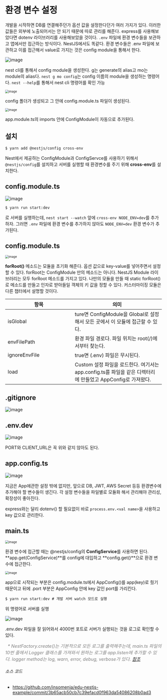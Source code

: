 # 환경 변수 설정

  개발을 시작하면 DB를 연결해주던가 옵션 값을 설정한다던가 여러 가지가 있다. 이러한 값들은 외부에 노출되어서는 안 되기 때문에 따로 관리를 해준다. express를 사용해보았다면 dotenv 라이브러리를 사용해보았을 것이다. `.env` 파일에 환경 변수들을 보관하고 앱에서만 접근하는 방식이다. NestJS에서도 똑같다. 환경 변수들은 .env 파일에 보관하고 이를 접근해서 value로 가지는 것은 config module을 통해서 한다. 


![image](https://user-images.githubusercontent.com/92770273/139216664-28fb1a3d-bd63-4836-b9f6-5ee4910d900a.png) 

  nest cli를 통해서 config module을 생성한다. g는 generate의 alias고 mo는 module의 alias다. `nest g mo config`는 config 이름의 module을 생성하는 명령어다. `nest --help`를 통해서 nest  cli 명령어를 확인 가능



<img src="https://user-images.githubusercontent.com/92770273/139219164-1705d890-8be5-479c-8e9c-1d8ddd8cbba2.png" alt="image" style="zoom:67%;" />

  config 폴더가 생성되고 그 안에 config.module.ts 파일이 생성된다.



<img src="https://user-images.githubusercontent.com/92770273/139219296-aec5945f-a6ae-46e4-a6af-b9e68f75fa73.png" alt="image" style="zoom: 67%;" />

   app.module.ts의 imports 안에 ConfigModule이 자동으로 추가된다.



## 설치

```shell
$ yarn add @nestjs/config cross-env
```

  Nest에서 제공하는 ConfigModule과 ConfigServce를 사용하기 위해서 `@nestjs/config`를 설치하고 서버를 실행할 때 환경변수를 주기 위해 **cross-env**를 설치한다.



## config.module.ts

![image](https://user-images.githubusercontent.com/92770273/139373120-a41a859d-ae83-4a3d-8523-f5af2232ca99.png)

```shell
$ yarn run start:dev
```

로 서버를 실행하는데, `nest start --watch` 앞에 `cross-env NODE_ENV=dev`를 추가하자. 그러면 `.env` 파일에 환경 변수를 추가하지 않아도 `NODE_ENV=dev` 환경 변수가 추가된다.



## config.module.ts

<img src="https://user-images.githubusercontent.com/92770273/139364949-75f3780e-e146-429e-8e3c-d5eb1a333627.png" alt="image" style="zoom: 67%;" /> 

  **forRoot()** 메소드는 모듈을 초기화 해준다. 옵션 값으로 key-value를 넣어주면서 설정할 수 있다. forRoot는 ConfigModule 만의 메소드는 아니다. NestJS Module 라이브러리는 모두 forRoot 메소드를 가지고 있다. 나만의 모듈을 만들 때 static forRoot()로 메소드를 만들고 인자로 받아들일 객체의 키 값을 정할 수 있다. 커스터마이징 모듈은 다른 챕터에서 설명할 것이다.


<table>
    <thead>
        <th>항목</th>
        <th>의미</th>
    </thead>
    <tbody>
        <tr>
            <td style="width:200px;">isGlobal</td>
            <td>ture면 ConfigModule을 Global로 설정해서 모든 곳에서 이 모듈에 접근할 수 있다.</td>
        </tr>
        <tr>
            <td>envFilePath</td>
            <td>
                환경 파일 경로다. 파일 위치는 root(/)에서부터 찾는다.
            </td>
        </tr>
        <tr>
            <td>ignoreEnvFile</td>
            <td>true면 (.env) 파일은 무시된다.</td>
        </tr>
        <tr>
            <td>load</td>
            <td>Custom 설정 파일을 로드한다. 여기서는 app.config.ts를 파일을 같은 디렉터리에 만들었고 AppConfig로 가져왔다.</td>
        </tr>
    </tbody>
</table>


## .gitignore

![image](https://user-images.githubusercontent.com/92770273/139371542-74765a47-9c34-414d-ba3f-136cda1f5854.png)



## .env.dev

![image](https://user-images.githubusercontent.com/92770273/139371654-536d075c-371c-4896-8fc1-b535ec197fc6.png)

PORT와 CLIENT_URL은 꼭 위와 같지 않아도 된다.



## app.config.ts

![image](https://user-images.githubusercontent.com/92770273/139366023-c5855d7c-8407-454b-9795-1c3ccea11bef.png)

  지금은 App에관한 설정 밖에 없지만, 앞으로 DB, JWT, AWS Secret 등등 환경변수에 추가해야 할 변수들이 생긴다. 각 설정 변수들을 파일별로 모듈화 해서 관리해야 관리성, 확장성이 좋아진다.

  express와는 달리 dotenv() 할 필요없이 바로 `process.env.<val name>`을 사용하고 key 값으로 관리한다.



## main.ts

<img src="https://user-images.githubusercontent.com/92770273/139366991-9865a8df-64ae-46cf-a8f8-c3298b7d2b07.png" alt="image" style="zoom:67%;" />

  환경 변수에 접근할 때는 @nestjs/config의 **ConfigService**를 사용하면 된다. **app.get(ConfigService)**를 config에 대입하고 **config.get()**으로 환경 변수에 접근한다.

<img src="https://user-images.githubusercontent.com/92770273/139367227-ce62969f-9db8-4c7e-a3a9-d600b63feb52.png" alt="image" style="zoom:67%;" />

  app으로 시작되는 부분은 config.module.ts에서 AppConfig()를 app(key)로 줬기 때문이고 뒤에 .port 부분은 AppConfig 안에 key 값인 port를 가리킨다.

```shell
$ yarn run start:dev # 개발 서버 watch 모드로 실행
```

위 명령어로 서버를 실행

![image](https://user-images.githubusercontent.com/92770273/139371292-08297f09-b63b-4651-9fc6-da92ab43ec05.png)

.env.dev 파일을 잘 읽어와서 4000번 포트로 서버가 실행되는 것을 로그로 확인할 수 있다.



<span style="color:gray; font-size:0.9rem; font-style:italic;">&nbsp; * NestFactory.create()는 기본적으로 모든 로그를 출력해주는데, main.ts 파일의 10번 줄에서 Logger 클래스를 가져와서 원하는 로그를 app.listen에 추가할 수 있다. logger method는 log, warn, error, debug, verbose가 있다. <a href="https://docs.nestjs.com/techniques/logger#logger">참조</a></span>




###### 소스 코드

* https://github.com/insomenia/edu-nestjs-example/commit/3b65acb50cb7c39efacd0f963da54086208b0ad3